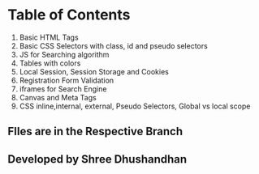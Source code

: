 # Table of Contents

1. Basic HTML Tags
2. Basic CSS Selectors with class, id and pseudo selectors
3. JS for Searching algorithm
4. Tables with colors
5. Local Session, Session Storage and Cookies
6. Registration Form Validation
7. iframes for Search Engine
8. Canvas and Meta Tags
9. CSS inline,internal, external, Pseudo Selectors, Global vs local scope

## FIles are in the Respective Branch

## Developed by Shree Dhushandhan
